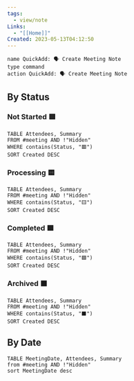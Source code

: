 ```yaml
---
tags:
  - view/note
Links:
  - "[[Home]]"
Created: 2023-05-13T04:12:50
---
```


```button
name QuickAdd: 🗣 Create Meeting Note
type command
action QuickAdd: 🗣 Create Meeting Note
```

## By Status

### Not Started 🟥
```dataview
TABLE Attendees, Summary
FROM #meeting AND !"Hidden"
WHERE contains(Status, "🟥")
SORT Created DESC
```

### Processing 🟨
```dataview
TABLE Attendees, Summary
FROM #meeting AND !"Hidden"
WHERE contains(Status, "🟨")
SORT Created DESC
```

### Completed 🟩

```dataview
TABLE Attendees, Summary
FROM #meeting AND !"Hidden"
WHERE contains(Status, "🟩")
SORT Created DESC
```

### Archived ⬛️
```dataview
TABLE Attendees, Summary
FROM #meeting AND !"Hidden"
WHERE contains(Status, "⬛️")
SORT Created DESC
```
## By Date

```dataview
TABLE MeetingDate, Attendees, Summary
from #meeting AND !"Hidden"
sort MeetingDate desc
```
